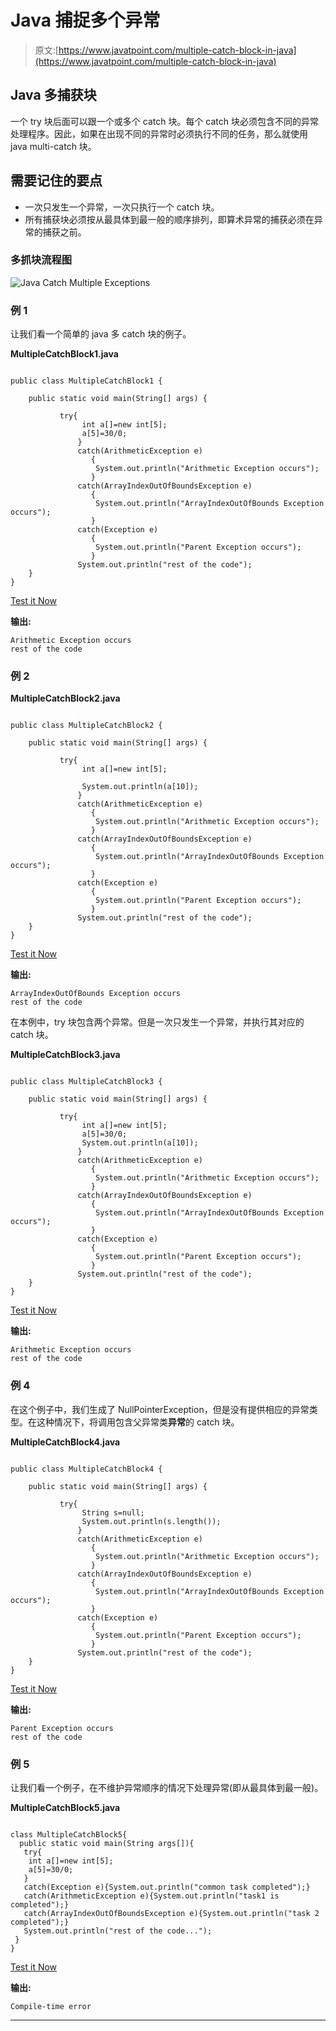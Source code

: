 # Java 捕捉多个异常

> 原文:[https://www.javatpoint.com/multiple-catch-block-in-java](https://www.javatpoint.com/multiple-catch-block-in-java)

## Java 多捕获块

一个 try 块后面可以跟一个或多个 catch 块。每个 catch 块必须包含不同的异常处理程序。因此，如果在出现不同的异常时必须执行不同的任务，那么就使用 java multi-catch 块。

## 需要记住的要点

*   一次只发生一个异常，一次只执行一个 catch 块。
*   所有捕获块必须按从最具体到最一般的顺序排列，即算术异常的捕获必须在异常的捕获之前。

### 多抓块流程图

![Java Catch Multiple Exceptions](../Images/c27ca3c248cba98906c4839423de417f.png)

### 例 1

让我们看一个简单的 java 多 catch 块的例子。

**MultipleCatchBlock1.java**

```

public class MultipleCatchBlock1 {

	public static void main(String[] args) {

		   try{  
			    int a[]=new int[5];  
			    a[5]=30/0;  
			   }  
			   catch(ArithmeticException e)
		          {
				   System.out.println("Arithmetic Exception occurs");
				  }  
			   catch(ArrayIndexOutOfBoundsException e)
		          {
				   System.out.println("ArrayIndexOutOfBounds Exception occurs");
				  }  
			   catch(Exception e)
		          {
				   System.out.println("Parent Exception occurs");
				  }  		  
			   System.out.println("rest of the code");  
	}
}

```

[Test it Now](https://www.javatpoint.com/opr/test.jsp?filename=MultipleCatchBlock1)

**输出:**

```
Arithmetic Exception occurs
rest of the code

```

### 例 2

**MultipleCatchBlock2.java**

```

public class MultipleCatchBlock2 {

	public static void main(String[] args) {

		   try{  
			    int a[]=new int[5];  

			    System.out.println(a[10]);
			   }  
			   catch(ArithmeticException e)
		          {
				   System.out.println("Arithmetic Exception occurs");
				  }  
			   catch(ArrayIndexOutOfBoundsException e)
		          {
				   System.out.println("ArrayIndexOutOfBounds Exception occurs");
				  }  
			   catch(Exception e)
		          {
				   System.out.println("Parent Exception occurs");
				  }  		  
			   System.out.println("rest of the code");  
	}
}

```

[Test it Now](https://www.javatpoint.com/opr/test.jsp?filename=MultipleCatchBlock2)

**输出:**

```
ArrayIndexOutOfBounds Exception occurs
rest of the code

```

在本例中，try 块包含两个异常。但是一次只发生一个异常，并执行其对应的 catch 块。

**MultipleCatchBlock3.java**

```

public class MultipleCatchBlock3 {

	public static void main(String[] args) {

		   try{  
			    int a[]=new int[5];  
			    a[5]=30/0;  
			    System.out.println(a[10]);
			   }  
			   catch(ArithmeticException e)
		          {
				   System.out.println("Arithmetic Exception occurs");
				  }  
			   catch(ArrayIndexOutOfBoundsException e)
		          {
				   System.out.println("ArrayIndexOutOfBounds Exception occurs");
				  }  
			   catch(Exception e)
		          {
				   System.out.println("Parent Exception occurs");
				  }  		  
			   System.out.println("rest of the code");  
	}
}

```

[Test it Now](https://www.javatpoint.com/opr/test.jsp?filename=MultipleCatchBlock3)

**输出:**

```
Arithmetic Exception occurs
rest of the code

```

### 例 4

在这个例子中，我们生成了 NullPointerException，但是没有提供相应的异常类型。在这种情况下，将调用包含父异常类**异常**的 catch 块。

**MultipleCatchBlock4.java**

```

public class MultipleCatchBlock4 {

	public static void main(String[] args) {

		   try{  
			    String s=null;
			    System.out.println(s.length());
			   }  
			   catch(ArithmeticException e)
		          {
				   System.out.println("Arithmetic Exception occurs");
				  }  
			   catch(ArrayIndexOutOfBoundsException e)
		          {
				   System.out.println("ArrayIndexOutOfBounds Exception occurs");
				  }  
			   catch(Exception e)
		          {
				   System.out.println("Parent Exception occurs");
				  }  		  
			   System.out.println("rest of the code");  
	}
}

```

[Test it Now](https://www.javatpoint.com/opr/test.jsp?filename=MultipleCatchBlock4)

**输出:**

```
Parent Exception occurs
rest of the code

```

### 例 5

让我们看一个例子，在不维护异常顺序的情况下处理异常(即从最具体到最一般)。

**MultipleCatchBlock5.java**

```

class MultipleCatchBlock5{  
  public static void main(String args[]){  
   try{  
    int a[]=new int[5];  
    a[5]=30/0;  
   }  
   catch(Exception e){System.out.println("common task completed");}  
   catch(ArithmeticException e){System.out.println("task1 is completed");}  
   catch(ArrayIndexOutOfBoundsException e){System.out.println("task 2 completed");}  
   System.out.println("rest of the code...");  
 }  
} 

```

[Test it Now](https://www.javatpoint.com/opr/test.jsp?filename=MultipleCatchBlock5)

**输出:**

```
Compile-time error

```

* * *